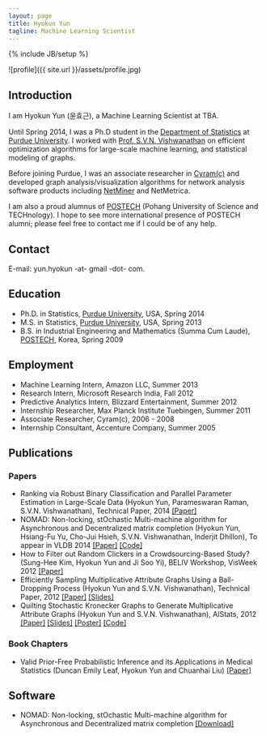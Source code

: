 ```yaml
---
layout: page
title: Hyokun Yun
tagline: Machine Learning Scientist
---
```

{% include JB/setup %}

![profile]({{ site.url }}/assets/profile.jpg)

## Introduction

I am Hyokun Yun (윤효근), a Machine Learning Scientist at TBA.

Until Spring 2014, I was a Ph.D student in the
[Department of Statistics](http://www.stat.purdue.edu) at 
[Purdue University](http://www.purdue.edu).  I worked with 
[Prof. S.V.N. Vishwanathan](http://www.stat.purdue.edu/~vishy) 
on efficient optimization algorithms for large-scale machine learning,
and statistical modeling of graphs.

Before joining Purdue, I was an associate researcher in
[Cyram(c)](http://www.cyram.com) and developed graph
analysis/visualization algorithms for network analysis software
products including [NetMiner](http://www.netminer.com) and NetMetrica.

I am also a proud alumnus of [POSTECH](http://www.postech.edu) (Pohang
University of Science and TECHnology).  I hope to see more
international presence of POSTECH alumni; please feel free to contact
me if I could be of any help.

## Contact

<!---
Department of Statistics, HAAS 175 <br/>
205 North University Street <br/>
Purdue University <br/>
West Lafayette, IN 47907
--->

E-mail: yun.hyokun -at- gmail -dot- com.

## Education

- Ph.D. in Statistics, [Purdue University](http://www.purdue.edu),
  USA, Spring 2014
- M.S. in Statistics, [Purdue University](http://www.purdue.edu), USA,
  Spring 2013
- B.S. in Industrial Engineering and Mathematics (Summa Cum Laude),
  [POSTECH](http://www.postech.edu), Korea, Spring 2009

## Employment

- Machine Learning Intern, Amazon LLC, Summer 2013
- Research Intern, Microsoft Research India, Fall 2012
- Predictive Analytics Intern, Blizzard Entertainment, Summer 2012
- Internship Researcher, Max Planck Institute Tuebingen, Summer 2011
- Associate Researcher, Cyram(c), 2006 - 2008
- Internship Consultant, Accenture Company, Summer 2005

## Publications

### Papers

- Ranking via Robust Binary Classification and Parallel Parameter Estimation in Large-Scale Data (Hyokun Yun, Parameswaran Raman, S.V.N. Vishwanathan), Technical Paper, 2014 [\[Paper\]](http://arxiv.org/abs/1402.2676)
- NOMAD: Non-locking, stOchastic Multi-machine algorithm for
  Asynchronous and Decentralized matrix completion (Hyokun Yun,
  Hsiang-Fu Yu, Cho-Jui Hsieh, S.V.N. Vishwanathan, Inderjit Dhillon),
  To appear in VLDB 2014 [\[Paper\]](http://arxiv.org/abs/1312.0193) [\[Code\]](http://www.stat.purdue.edu/~yun3/nomad.zip)
- How to Filter out Random Clickers in a Crowdsourcing-Based Study? (Sung-Hee Kim, Hyokun Yun and Ji Soo Yi), BELIV Workshop, VisWeek 2012 [\[Paper\]](http://www.beliv.org/papers/beliv2012/paper16.pdf)
- Efficiently Sampling Multiplicative Attribute Graphs Using a Ball-Dropping Process (Hyokun Yun and S.V.N. Vishwanathan), Technical Paper, 2012 [\[Paper\]](http://arxiv.org/abs/1202.6001) [\[Slides\]](https://sites.google.com/site/hyokunyun/publications/accrej.pdf?attredirects=0&d=1)
- Quilting Stochastic Kronecker Graphs to Generate Multiplicative Attribute Graphs (Hyokun Yun and S.V.N. Vishwanathan), AIStats, 2012 [\[Paper\]](http://arxiv.org/abs/1110.5383) [\[Slides\]](https://sites.google.com/site/hyokunyun/publications/maggen_slides.pdf?attredirects=0) [\[Poster\]](https://sites.google.com/site/hyokunyun/publications/ima_poster.pdf?attredirects=0)  [\[Code\]](https://sites.google.com/site/hyokunyun/publications/mag_quilt.zip?attredirects=0)

### Book Chapters

- Valid Prior-Free Probabilistic Inference and its Applications in Medical Statistics (Duncan Emily Leaf, Hyokun Yun and Chuanhai Liu) [\[Paper\]](http://www.stat.purdue.edu/~chuanhai/docs/eyl.pdf)

## Software

- NOMAD: Non-locking, stOchastic Multi-machine algorithm for Asynchronous and Decentralized matrix completion [\[Download\]](http://www.stat.purdue.edu/~yun3/nomad.zip)
